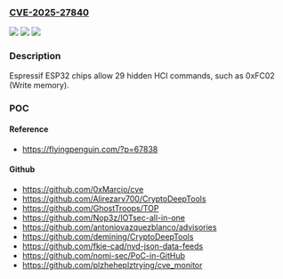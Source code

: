 ### [CVE-2025-27840](https://cve.mitre.org/cgi-bin/cvename.cgi?name=CVE-2025-27840)
![](https://img.shields.io/static/v1?label=Product&message=ESP32&color=blue)
![](https://img.shields.io/static/v1?label=Version&message=2025-03-06%20&color=brightgreen)
![](https://img.shields.io/static/v1?label=Vulnerability&message=CWE-912%20Hidden%20Functionality&color=brightgreen)

### Description

Espressif ESP32 chips allow 29 hidden HCI commands, such as 0xFC02 (Write memory).

### POC

#### Reference
- https://flyingpenguin.com/?p=67838

#### Github
- https://github.com/0xMarcio/cve
- https://github.com/Alirezarv700/CryptoDeepTools
- https://github.com/GhostTroops/TOP
- https://github.com/Nop3z/IOTsec-all-in-one
- https://github.com/antoniovazquezblanco/advisories
- https://github.com/demining/CryptoDeepTools
- https://github.com/fkie-cad/nvd-json-data-feeds
- https://github.com/nomi-sec/PoC-in-GitHub
- https://github.com/plzheheplztrying/cve_monitor

